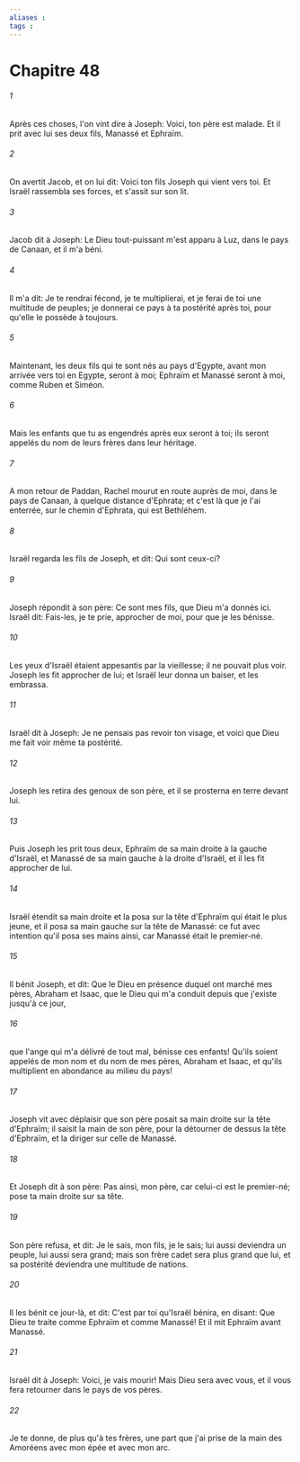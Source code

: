 ```yaml
---
aliases : 
tags : 
---
```


# Chapitre 48

###### 1
Après ces choses, l'on vint dire à Joseph: Voici, ton père est malade. Et il prit avec lui ses deux fils, Manassé et Ephraïm.
###### 2
On avertit Jacob, et on lui dit: Voici ton fils Joseph qui vient vers toi. Et Israël rassembla ses forces, et s'assit sur son lit.
###### 3
Jacob dit à Joseph: Le Dieu tout-puissant m'est apparu à Luz, dans le pays de Canaan, et il m'a béni.
###### 4
Il m'a dit: Je te rendrai fécond, je te multiplierai, et je ferai de toi une multitude de peuples; je donnerai ce pays à ta postérité après toi, pour qu'elle le possède à toujours.
###### 5
Maintenant, les deux fils qui te sont nés au pays d'Egypte, avant mon arrivée vers toi en Egypte, seront à moi; Ephraïm et Manassé seront à moi, comme Ruben et Siméon.
###### 6
Mais les enfants que tu as engendrés après eux seront à toi; ils seront appelés du nom de leurs frères dans leur héritage.
###### 7
A mon retour de Paddan, Rachel mourut en route auprès de moi, dans le pays de Canaan, à quelque distance d'Ephrata; et c'est là que je l'ai enterrée, sur le chemin d'Ephrata, qui est Bethléhem.
###### 8
Israël regarda les fils de Joseph, et dit: Qui sont ceux-ci?
###### 9
Joseph répondit à son père: Ce sont mes fils, que Dieu m'a donnés ici. Israël dit: Fais-les, je te prie, approcher de moi, pour que je les bénisse.
###### 10
Les yeux d'Israël étaient appesantis par la vieillesse; il ne pouvait plus voir. Joseph les fit approcher de lui; et Israël leur donna un baiser, et les embrassa.
###### 11
Israël dit à Joseph: Je ne pensais pas revoir ton visage, et voici que Dieu me fait voir même ta postérité.
###### 12
Joseph les retira des genoux de son père, et il se prosterna en terre devant lui.
###### 13
Puis Joseph les prit tous deux, Ephraïm de sa main droite à la gauche d'Israël, et Manassé de sa main gauche à la droite d'Israël, et il les fit approcher de lui.
###### 14
Israël étendit sa main droite et la posa sur la tête d'Ephraïm qui était le plus jeune, et il posa sa main gauche sur la tête de Manassé: ce fut avec intention qu'il posa ses mains ainsi, car Manassé était le premier-né.
###### 15
Il bénit Joseph, et dit: Que le Dieu en présence duquel ont marché mes pères, Abraham et Isaac, que le Dieu qui m'a conduit depuis que j'existe jusqu'à ce jour,
###### 16
que l'ange qui m'a délivré de tout mal, bénisse ces enfants! Qu'ils soient appelés de mon nom et du nom de mes pères, Abraham et Isaac, et qu'ils multiplient en abondance au milieu du pays!
###### 17
Joseph vit avec déplaisir que son père posait sa main droite sur la tête d'Ephraïm; il saisit la main de son père, pour la détourner de dessus la tête d'Ephraïm, et la diriger sur celle de Manassé.
###### 18
Et Joseph dit à son père: Pas ainsi, mon père, car celui-ci est le premier-né; pose ta main droite sur sa tête.
###### 19
Son père refusa, et dit: Je le sais, mon fils, je le sais; lui aussi deviendra un peuple, lui aussi sera grand; mais son frère cadet sera plus grand que lui, et sa postérité deviendra une multitude de nations.
###### 20
Il les bénit ce jour-là, et dit: C'est par toi qu'Israël bénira, en disant: Que Dieu te traite comme Ephraïm et comme Manassé! Et il mit Ephraïm avant Manassé.
###### 21
Israël dit à Joseph: Voici, je vais mourir! Mais Dieu sera avec vous, et il vous fera retourner dans le pays de vos pères.
###### 22
Je te donne, de plus qu'à tes frères, une part que j'ai prise de la main des Amoréens avec mon épée et avec mon arc.
